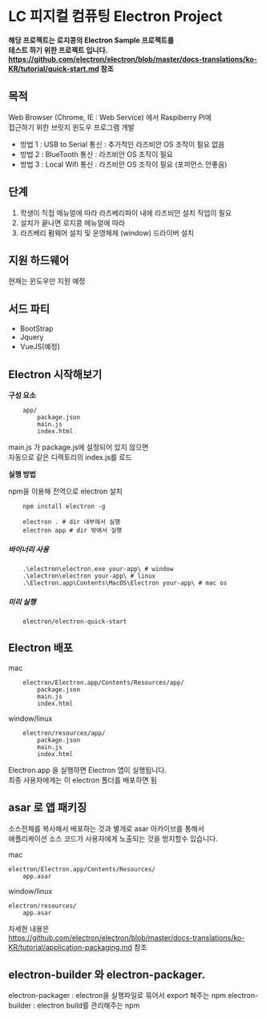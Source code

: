 # LC 피지컬 컴퓨팅 Electron Project

**해당 프로젝트는 로지콩의 Electron Sample 프로젝트를 <br>**
**테스트 하기 위한 프로젝트 입니다. <br>**
**https://github.com/electron/electron/blob/master/docs-translations/ko-KR/tutorial/quick-start.md  참조**

## 목적

Web Browser (Chrome, IE : Web Service) 에서 Raspiberry PI에 <br>
접근하기 위한 브릿지 윈도우 프로그램 개발 <br>

- 방법 1 : USB to Serial 통신 : 추가적인 라즈비안 OS 조작이 필요 없음
- 방법 2 : BlueTooth 통신 : 라즈비안 OS 조작이 필요
- 방법 3 : Local Wifi 통신 : 라즈비안 OS 조작이 필요 (포퍼먼스 안좋음)

## 단계

1. 학생이 직접 메뉴얼에 따라 라즈베리파이 내에 라즈비안 설치 작업이 필요
2. 설치가 끝나면 로지콩 메뉴얼에 따라
3. 라즈베리 펌웨어 설치 및 운영체제 (window) 드라이버 설치

## 지원 하드웨어

현재는 윈도우만 지원 예정

## 서드 파티

- BootStrap
- Jquery
- VueJS(예정)

## Electron 시작해보기

**구성 요소**

```
    app/
        package.json
        main.js
        index.html
```

main.js 가 package.js에 설정되어 있지 않으면 <br>
자동으로 같은 디렉토리의 index.js를 로드

**실행 방법**

npm을 이용해 전역으로 electron 설치

```
    npm install electron -g
```

```
    electron . # dir 내부에서 실행
    electron app # dir 밖에서 실행
```

##### 바이너리 사용

```
    .\electron\electron.exe your-app\ # window
    .\electron\electron your-app\ # linux
    .\Electron.app\Contents\MacOS\Electron your-app\ # mac os
```

##### 미리 실행

```
    electron/electron-quick-start
```

## Electron 배포

mac
```
    electron/Electron.app/Contents/Resources/app/
        package.json
        main.js
        index.html
```

window/linux
```
    electron/resources/app/
        package.json
        main.js
        index.html
```

Electron.app 을 실행하면 Electron 앱이 실행됩니다. <br>
최종 사용자에게는 이 electron 폴더를 배포하면 됨

## asar 로 앱 패키징

소스전체를 복사해서 배포하는 것과 별개로 asar 아카이브를 통해서<br>
애플리케이션 소스 코드가 사용자에게 노출되는 것을 방지할수 있습니다.

mac
```
electron/Electron.app/Contents/Resources/
    app.asar
```

window/linux
```
electron/resources/
    app.asar
```

자세한 내용은 <br>
https://github.com/electron/electron/blob/master/docs-translations/ko-KR/tutorial/application-packaging.md 참조

## electron-builder 와 electron-packager.

electron-packager : electron을 실행파일로 묶어서 export 해주는 npm
electron-builder : electron build를 관리해주는 npm